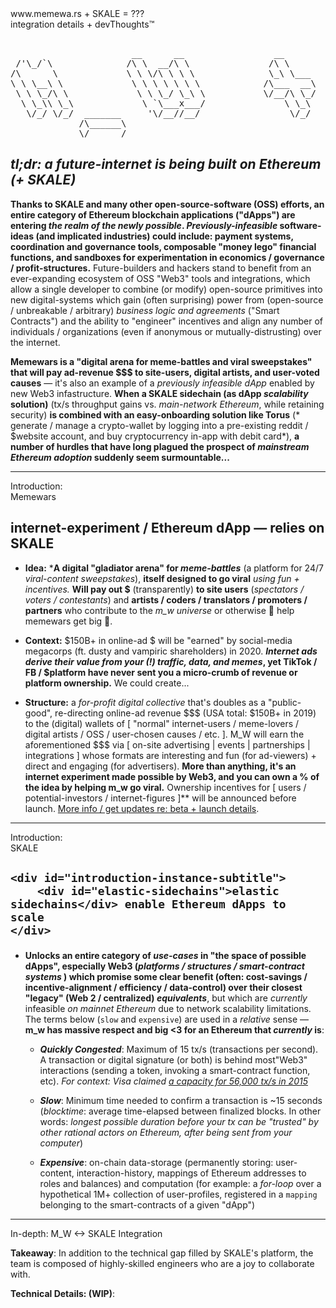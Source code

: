 <div id="postTop">
	
<div id="title">
www.memewa.rs + SKALE = ??? 
</div>

<div id="subtitle">
integration details  +  devThoughts™
</div>

</div>

<pre>    
                       __      __                 __                  ____        __  __      ______      __         ____                                          _       _       _    
 /'\_/`\              /\ \  __/\ \               /\ \                /\  _`\     /\ \/\ \    /\  _  \    /\ \       /\  _`\                _______               /'_`\   /'_`\   /'_`\  
/\      \             \ \ \/\ \ \ \              \_\ \___            \ \,\L\_\   \ \ \/'/'   \ \ \L\ \   \ \ \      \ \ \L\_\             /\______\             /\_\/\`\/\_\/\`\/\_\/\`\
\ \ \__\ \             \ \ \ \ \ \ \            /\___  __\            \/_\__ \    \ \ , <     \ \  __ \   \ \ \  __  \ \  _\L             \/______/_            \/_//'/'\/_//'/'\/_//'/'
 \ \ \_/\ \             \ \ \_/ \_\ \           \/__/\ \_/              /\ \L\ \   \ \ \\`\    \ \ \/\ \   \ \ \L\ \  \ \ \L\ \             /\______\              /\_\    /\_\    /\_\ 
  \ \_\\ \_\             \ `\___x___/               \ \_\               \ `\____\   \ \_\ \_\   \ \_\ \_\   \ \____/   \ \____/             \/______/              \/\_\   \/\_\   \/\_\
   \/_/ \/_/  _______     '\/__//__/                 \/_/                \/_____/    \/_/\/_/    \/_/\/_/    \/___/     \/___/                                      \/_/    \/_/    \/_/
             /\______\                                                                                                                                                                  
             \/______/
</pre>


***tl;dr:** a future-internet is being built on Ethereum (+ SKALE)*
---

**Thanks to SKALE and many other open-source-software (OSS) efforts, an entire category of Ethereum blockchain applications ("dApps") are entering *the realm of the newly possible*. *Previously-infeasible* software-ideas (and implicated industries) could include: payment systems, coordination and governance tools,  composable "money lego" financial functions, and sandboxes for experimentation in economics / governance / profit-structures.**  Future-builders and hackers stand to benefit from an ever-expanding ecosystem of OSS "Web3" tools and integrations, which allow a single developer to combine (or modify) open-source primitives into new digital-systems which gain (often surprising) power from (open-source / unbreakable / arbitrary)  *business logic and agreements* ("Smart Contracts") and the ability to "engineer" incentives and align any number of individuals / organizations (even if anonymous or mutually-distrusting) over the internet. 
  
**Memewars is a "digital arena for meme-battles and viral sweepstakes" that will pay ad-revenue $$$ to site-users, digital artists, and user-voted causes** — it's also an example of a *previously infeasible dApp* enabled by new Web3 infastructure. **When a SKALE sidechain (as dApp *scalability* solution)** (tx/s throughput gains vs. *main-network Ethereum*, while retaining security) **is combined with an easy-onboarding solution like Torus** (* generate / manage a crypto-wallet by logging into a pre-existing reddit / $website account, and buy cryptocurrency in-app with debit card*), **a number of hurdles that have long plagued the prospect of *mainstream Ethereum adoption* suddenly seem surmountable...**

---
<div id="introductions">
<div id="introductionsTitle">
Introduction:
<div id="introducingName">
	Memewars
	</div>
</div>
</div>	


<h2 id="introduction-instance-title"> 

<div id="introduction-instance-subtitle">
internet-experiment / Ethereum dApp — relies on SKALE 
	 
</div>
</h2>

- **Idea:** ***A digital "gladiator arena" for *meme-battles*** (a platform for 24/7 *viral-content sweepstakes*), **itself designed to go viral** *using fun + incentives.* **Will pay out $** (transparently) **to site users** (*spectators / voters / contestants*) and **artists / coders / translators / promoters / partners** who contribute to the *m_w universe* or otherwise 🚀 help memewars get big 🚀.

- **Context:** $150B+ in online-ad $ will be "earned" by social-media megacorps (ft. dusty and vampiric shareholders) in 2020. ***Internet ads derive their value from your (!) traffic, data, and memes*, yet TikTok / FB / $platform have never sent you a micro-crumb of revenue or platform ownership.** We could create...

- **Structure:** a *for-profit digital collective* that's doubles as a "public-good", re-directing online-ad revenue $$$ (USA total: $150B+ in 2019) to the (digital) wallets of [ "normal" internet-users / meme-lovers / digital artists / OSS / user-chosen causes / etc. ]. M_W will earn the aforementioned $$$ via [ on-site advertising | events | partnerships | integrations ] whose formats are interesting and fun (for ad-viewers) + direct and engaging (for advertisers). **More than anything, it's an internet experiment made possible by Web3, and you can own a % of the idea by helping m_w go viral.** Ownership incentives for [ users / potential-investors / internet-figures ]** will be announced before launch.  [More info / get updates re: beta + launch details](https://trello.com/b/gLY2a5Zc/wwwmemewars).

---

<div id="introductionsSKALE">
<div id="introductionsTitleSKALE">
Introduction:
	<div id="introducingName">
	SKALE
	</div>
</div>
</div>	

<h2 id="introduction-instance-title"> 

	<div id="introduction-instance-subtitle">
		<div id="elastic-sidechains">elastic sidechains</div> enable Ethereum dApps to scale 
	</div>
</h2>

- **Unlocks an entire category of *use-cases* in "the space of possible dApps", especially Web3 (*platforms / structures / smart-contract systems* ) which promise some clear benefit (often: cost-savings / incentive-alignment / efficiency / data-control) over their closest "legacy" (Web 2 / centralized) *equivalents***, but which are *currently* infeasible *on mainnet Ethereum* due to network scalability limitations. The terms below (`slow` and `expensive`) are used in a *relative* sense — **m_w has massive respect and big <3 for an Ethereum that *currently* is**:

  - ***Quickly Congested***: Maximum of 15  tx/s (transactions per second). A transaction or digital signature (or both) is behind most"Web3" interactions (sending a token, invoking a smart-contract function, etc).   *For context: Visa claimed [a capacity for 56,000 tx/s in 2015](https://usa.visa.com/dam/VCOM/download/corporate/media/visa-fact-sheet-Jun2015.pdf)*
  
  - ***Slow***: Minimum time needed to confirm a transaction is ~15 seconds (*blocktime*: average time-elapsed between finalized blocks. In other words: *longest possible duration before your tx can be "trusted" by other rational actors on Ethereum, after being sent from your computer*)	 
    
  - ***Expensive***: on-chain data-storage (permanently storing: user-content, interaction-history, mappings of Ethereum addresses to roles and balances) and computation (for example: a *for-loop* over a hypothetical 1M+ collection of user-profiles, registered in a `mapping` belonging to the smart-contracts of a given "dApp") 

---

<div id="in-depth-section">
<div id="in-depth-section-title">
In-depth: M_W <-> SKALE Integration 
</div>
</div>	

**Takeaway**: In addition to the technical gap filled by SKALE's platform, the team is composed of highly-skilled engineers who are a joy to collaborate with.  

**Technical Details: (WIP)**:



